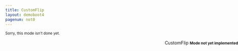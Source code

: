 ```yaml
---
title: CustomFlip
layout: demoboot4
pagenum: not0
---
```




<div class="row">
<div class="col-sm-8">

<small>Sorry, this mode isn't done yet.</small>


</div>
<div class="col-sm-4" style="position:fixed; right:0;">

<div class="form-group">
<label for="db">CustomFlip</label>
<!--input class="form-control" id="db" type="text" data-role="datebox" data-options='{"mode":"slidebox","useInline":true,"useInlineAlign":"center"}'-->
<small><strong>Mode not yet implemented</strong></small>
</div>
</div>
